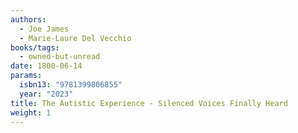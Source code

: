 ```yaml
---
authors:
  - Joe James
  - Marie-Laure Del Vecchio
books/tags:
  - owned-but-unread
date: 1800-06-14
params:
  isbn13: "9781399806855"
  year: "2023"
title: The Autistic Experience - Silenced Voices Finally Heard
weight: 1
---
```


<!--more-->
